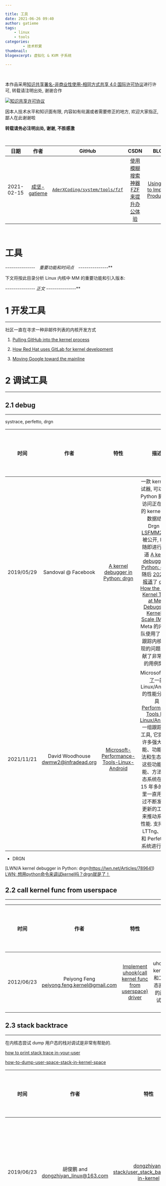 ```yaml
---

title: 工具
date: 2021-06-26 09:40
author: gatieme
tags:
    - linux
    - tools
categories:
        - 技术积累
thumbnail:
blogexcerpt: 虚拟化 & KVM 子系统

---
```


<br>

本作品采用<a rel="license" href="http://creativecommons.org/licenses/by-nc-sa/4.0/">知识共享署名-非商业性使用-相同方式共享 4.0 国际许可协议</a>进行许可, 转载请注明出处, 谢谢合作

<a rel="license" href="http://creativecommons.org/licenses/by-nc-sa/4.0/"><img alt="知识共享许可协议" style="border-width:0" src="https://i.creativecommons.org/l/by-nc-sa/4.0/88x31.png" /></a>

因本人技术水平和知识面有限, 内容如有纰漏或者需要修正的地方, 欢迎大家指正, 鄙人在此谢谢啦

**转载请务必注明出处, 谢谢, 不胜感激**

<br>

| 日期 | 作者 | GitHub| CSDN | BLOG |
| ------- |:-------:|:-------:|:-------:|:-------:|
| 2021-02-15 | [成坚-gatieme](https://kernel.blog.csdn.net) | [`AderXCoding/system/tools/fzf`](https://github.com/gatieme/AderXCoding/tree/master/system/tools/fzf) | [使用模糊搜索神器 FZF 来提升办公体验](https://blog.csdn.net/gatieme/article/details/113828826) | [Using FZF to Improve Productivit](https://oskernellab.com/2021/02/15/2021/0215-0001-Using_FZF_to_Improve_Productivity)|


<br>

   **工具**
=====================




**-*-*-*-*-*-*-*-*-*-*-*-*-*-*-*　重要功能和时间点　-*-*-*-*-*-*-*-*-*-*-*-*-*-*-***





下文将按此目录分析 Linux 内核中 MM 的重要功能和引入版本:




**-*-*-*-*-*-*-*-*-*-*-*-*-*-*-* 正文 -*-*-*-*-*-*-*-*-*-*-*-*-*-*-***


# 1 开发工具
-------


社区一直在寻求一种非邮件列表的内核开发方式

1.  [Pulling GitHub into the kernel process](https://lwn.net/Articles/860607)

2.  [How Red Hat uses GitLab for kernel development](https://lwn.net/Articles/871237)

3.  [Moving Google toward the mainline](https://lwn.net/Articles/871195)


# 2 调试工具
-------

## 2.1 debug
-------

systrace, perfetto, drgn

| 时间  | 作者 | 特性 | 描述 | 是否合入主线 | 链接 |
|:----:|:----:|:---:|:----:|:---------:|:----:|
| 2019/05/29 | Sandoval @ Facebook | [A kernel debugger in Python: drgn](https://lwn.net/Articles/789641) | 一款 kernel 调试器, 可以利用 Python 脚本来访问正在运行的 kernel 里的数据结构<br>Drgn 在 [LSFMM2019](https://lwn.net/Articles/lsfmm2019) 被公开, LWN 随即进行了报道  [A kernel debugger in Python: drgn](https://lwn.net/Articles/789641), 随后 [2021 年报道](https://lwn.net/Articles/878309/)了 [drgn: How the Linux Kernel Team at Meta Debugs the Kernel at Scale (Meta)](https://developers.facebook.com/blog/post/2021/12/09/drgn-how-linux-kernel-team-meta-debugs-kernel-scale), Meta 的内核团队使用了 Drgn 跟踪内核中出现的问题, 并贡献了非常分布的用例集合. | ☐ | [Github](https://github.com/osandov/drgn), [User Guide](https://drgn.readthedocs.io/en/latest/user_guide.html), [BPF drgn tools](https://www.kernel.org/doc/html/latest/bpf/drgn.html) |
| 2021/11/21 | David Woodhouse <dwmw2@infradead.org> | [Microsoft-Performance-Tools-Linux-Android](https://www.phoronix.com/scan.php?page=news_item&px=MS-Performance-Tools-Linux) | Microsoft [发布了](https://devblogs.microsoft.com/performance-diagnostics/new-tools-for-analyzing-android-linux-and-chromium-browser-performance)一款 Linux/Android 的性能分析工具 [Performance Tools For Linux/Android](https://github.com/microsoft/Microsoft-Performance-Tools-Linux-Android), 一组跟踪处理工具, 它提供了许多强大的功能、功能、方法和生态系统, 这些功能、功能、方法和生态系统在过去 15 年多的时间里一直用于通过不断发展和更新的工具集来推动系统的性能. 支持通过 LTTng、perf 和 Perfetto 对系统进行分析. | v1 ☐ | [LWN](https://github.com/microsoft/Microsoft-Performance-Tools-Linux-Android) |

*   DRGN

[LWN/A kernel debugger in Python: drgn(https://lwn.net/Articles/789641)
[LWN: 想用python命令来调试kernel吗？drgn就是了！](https://blog.csdn.net/Linux_Everything/article/details/93270705)


## 2.2 call kernel func from userspace
-------


| 时间  | 作者 | 特性 | 描述 | 是否合入主线 | 链接 |
|:----:|:----:|:---:|:----:|:---------:|:----:|
| 2012/06/23 | Peiyong Feng <peiyong.feng.kernel@gmail.com> | [Implement uhook(call kernel func from userspace) driver](https://lwn.net/Articles/503414) | 提供了 uhook(userspace kernel hook) 驱动和工具用于在用户态直接调用内核态的函数, 这对于调试内核非常有帮助. | v1 ☐ | [LWN](https://lwn.net/Articles/503414), [bigfeng12/uhook](https://github.com/bigfeng12/uhook)<br>*-*-*-*-*-*-*-* <br>[LKML1](https://lkml.org/lkml/2012/6/22/570), [LKML2](https://lkml.org/lkml/2012/6/22/572) |

## 2.3 stack backtrace
-------

在内核态尝试 dump 用户态的栈对调试是非常有帮助的.

[how to print stack trace in-your-user](http://kungjohan.blogspot.com/2012/06/how-to-print-stack-trace-in-your-user.html)

[how-to-dump-user-space-stack-in-kernel-space](https://stackoverflow.com/questions/38384259/how-to-dump-user-space-stack-in-kernel-space)

[](https://groups.google.com/g/linux.kernel/c/ca3lZGlbnmo)

| 时间  | 作者 | 特性 | 描述 | 是否合入主线 | 链接 |
|:----:|:----:|:---:|:----:|:---------:|:----:|
| 2019/06/23 | 胡俊鹏 and <dongzhiyan_linux@163.com> | [dongzhiyan-stack/user_stack_backstrace-in-kernel](https://github.com/dongzhiyan-stack/user_stack_backstrace-in-kernel) | 海康 CLK 2019 的一个 slides, 内核态回溯用户态栈. 对于一些比较难解析符号的场景也有对策 | v1 ☐ | [github](https://github.com/dongzhiyan-stack/user_stack_backstrace-in-kernel) |
| 2012/4/11 | "Tu, Xiaobing" <xiaobing.tu@intel.com> | [kernel patch for dump user space stack tool](https://lkml.org/lkml/2012/4/11/49) | 内核态回溯用户态栈. | v1 ☐ | [LKML RFC 1/2](https://lkml.org/lkml/2012/4/11/49) |


## 2.4 patchwork
-------

| 时间  | 作者 | 特性 | 描述 | 是否合入主线 | 链接 |
|:----:|:----:|:---:|:----:|:---------:|:----:|
| 2021/01/10 | Joe Perches <joe@perches.com> | [Documentation: Replace lkml.org links with lore](https://patchwork.kernel.org/project/linux-omap/patch/77cdb7f32cfb087955bfc3600b86c40bed5d4104.camel@perches.com/#23968747) | 补丁将内核中 lkml 的链接转换为 lore.kernel.org 的链接. 补丁描述中提供了一个脚本来完整这个工作. | v1 ☑ 5.12-rc1 | [commit](https://git.kernel.org/pub/scm/linux/kernel/git/torvalds/linux.git/commit/?id=05a5f51ca566674e6a6ee9cef0af1b00bf100d67) |
| 2020/02/06 | Joe Perches <joe@perches.com> | [B4 Better tools for kernel developers](https://lwn.net/Articles/811528) | 补丁将内核中 lkml 的链接转换为 lore.kernel.org 的链接. 补丁描述中提供了一个脚本来完整这个工作. | v1 ☑ 5.12-rc1 | [GIT](https://git.kernel.org/pub/scm/utils/b4/b4.git), [elinux](https://elinux.org/images/9/93/Kernel_email_tools_elce_2020.pdf) |

patchwork 提供了 [API](https://patchwork.kernel.org/api/projects) 可以获取到各个 patchwork 子项目的 ID 等信息.
[xuliker/kde](https://github.com/xuliker/kde) 接着 patchwork 的 API, 提供了一个获取制定日期各个 patchwork 项目上邮件的脚本 [get_mm_patch_series_today.sh](https://github.com/xuliker/kde/blob/master/kernel_mailing_list/mm_community/get_mm_patch_series_today.sh)


## 2.5 静态扫描工具
-------

[Static code checking In the Linux kernel](https://elinux.org/images/d/d3/Bargmann.pdf)


## 2.6 topology 获取工具
-------


RRZE-HPC 的 [likwid(Like I knew what I am doing):Performance monitoring and benchmarking suite](https://github.com/RRZE-HPC/likwid/wiki) 工具集提供了多个工具辅助开发人员获取硬件的信息和性能数据. 虽然 LIKWID 的重点最初是 x86 处理器, 但后期逐渐开始支持 x86、ARM 和 POWERPC 以及 Nvidia 等处理器. 代码仓库地址 [github](https://github.com/RRZE-HPC/likwid).


| 编号 | 应用 | 功能 |
|:---:|:----:|:---:|
| 1 | likwid-topology | 获取 CPU 硬件的拓扑结构. |
| 2 | [likwid-perfCtr](https://blog.csdn.net/u010099177/article/details/108864013) | 测量CPU的硬件性能计数器. |
| 3 | [likwid-powermeter]() | . |
| 4 | [likwid-pin](https://github.com/RRZE-HPC/likwid/wiki/Likwid-Pin) | 开发多线程(pthread_create)以及 OpenMP 并发应用的时候经常希望各个线程绑定在不同的 CPU 上, pin 工具提供了一个灵活的配置来完成这个功能, 而不需要开发者修改代码. |
| 5 | [likwid-bench](https://github.com/RRZE-HPC/likwid/wiki/Likwid-Bench) | 快速创建和运行不同类型的基准测试程序 |
| 6 | [likwid-features](https://github.com/RRZE-HPC/likwid/wiki/likwid-features): 获取和修改 CPU 硬件上的一些特性/功能 |
| 7 | [likwid-mpirun](https://github.com/RRZE-HPC/likwid/wiki/Likwid-Mpirun) | NA |
| 8 | [likwid-powermeter](https://github.com/RRZE-HPC/likwid/wiki/Likwid-Powermeter) |  获取通过 MSR 寄存器读取和配置 RAPL 计数的工具, 可以进行控制配置和读取 Intel 处理器和内存的能耗信息, 查询给定时间段内包内消耗的能量并计算产生的功耗. |
| 9 | [likwid-memsweeper](https://github.com/RRZE-HPC/likwid/wiki/Likwid-Memsweeper) | 清理 ccNUMA/Cache Coherent NUMA 结构中缓存的 cache 以及 last level cache 的数据 |
| 10 | [likwid-setFrequencies](https://github.com/RRZE-HPC/likwid/wiki/likwid-setFrequencies) | 操纵频率的工具 |
| 11 | [likwid-agent](https://github.com/RRZE-HPC/likwid/wiki/likwid-agent) | likwid-agent 是一种守护应用程序, 它使用 likwid-perfctr 来测量硬件性能计数器. |
| 12 | [likwid-genTopoCfg](https://github.com/RRZE-HPC/likwid/wiki/likwid-genTopoCfg) | 获取当前系统的硬件 CPU 拓扑信息. |
| 13 | [likwid-perfscope](https://github.com/RRZE-HPC/likwid/wiki/likwid-perfscope) |使用 gnuplot 执行实时性能数据绘图的工具. |

## 2.7 eBPF
-------

[Kernel analysis with bpftrace](https://lwn.net/Articles/793749)



## 2.8 增加时延
-------


[netem](https://wiki.linuxfoundation.org/networking/netem)


# 3 安全
-------

## 3.1 Kasper
-------


[Kasper: a tool for finding speculative-execution vulnerabilities](https://lwn.net/Articles/883448)
[Scanning for Generalized Transient Execution Gadgets in the Linux Kernel](https://www.vusec.net/projects/kasper)
[GitHub](https://github.com/vusec/kasper)
[Paper](https://download.vusec.net/papers/kasper_ndss22.pdf)














<br>

*   本作品/博文 ( [AderStep-紫夜阑珊-青伶巷草 Copyright ©2013-2017](http://blog.csdn.net/gatieme) ), 由 [成坚(gatieme)](http://blog.csdn.net/gatieme) 创作.

*   采用<a rel="license" href="http://creativecommons.org/licenses/by-nc-sa/4.0/"><img alt="知识共享许可协议" style="border-width:0" src="https://i.creativecommons.org/l/by-nc-sa/4.0/88x31.png" /></a><a rel="license" href="http://creativecommons.org/licenses/by-nc-sa/4.0/">知识共享署名-非商业性使用-相同方式共享 4.0 国际许可协议</a>进行许可. 欢迎转载、使用、重新发布, 但务必保留文章署名[成坚gatieme](http://blog.csdn.net/gatieme) ( 包含链接: http://blog.csdn.net/gatieme ), 不得用于商业目的.

*   基于本文修改后的作品务必以相同的许可发布. 如有任何疑问, 请与我联系.

*   **转载请务必注明出处, 谢谢, 不胜感激**
<br>
